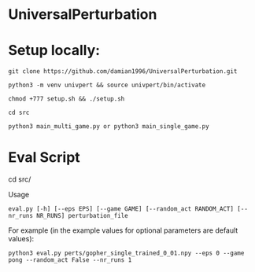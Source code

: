 # UniversalPerturbation


# Setup locally:
```
git clone https://github.com/damian1996/UniversalPerturbation.git

python3 -m venv univpert && source univpert/bin/activate

chmod +777 setup.sh && ./setup.sh

cd src

python3 main_multi_game.py or python3 main_single_game.py
```

#  Eval Script

cd src/

Usage
```
eval.py [-h] [--eps EPS] [--game GAME] [--random_act RANDOM_ACT] [--nr_runs NR_RUNS] perturbation_file
```

For example (in the example values for optional parameters are default values):
```
python3 eval.py perts/gopher_single_trained_0_01.npy --eps 0 --game pong --random_act False --nr_runs 1
```